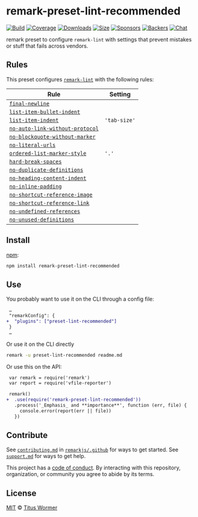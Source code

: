 <!--This file is generated-->

# remark-preset-lint-recommended

[![Build][build-badge]][build]
[![Coverage][coverage-badge]][coverage]
[![Downloads][downloads-badge]][downloads]
[![Size][size-badge]][size]
[![Sponsors][sponsors-badge]][collective]
[![Backers][backers-badge]][collective]
[![Chat][chat-badge]][chat]

remark preset to configure `remark-lint` with settings that prevent
mistakes or stuff that fails across vendors.

## Rules

This preset configures [`remark-lint`](https://github.com/remarkjs/remark-lint) with the following rules:

| Rule | Setting |
| - | - |
| [`final-newline`](https://github.com/remarkjs/remark-lint/tree/main/packages/remark-lint-final-newline) | |
| [`list-item-bullet-indent`](https://github.com/remarkjs/remark-lint/tree/main/packages/remark-lint-list-item-bullet-indent) | |
| [`list-item-indent`](https://github.com/remarkjs/remark-lint/tree/main/packages/remark-lint-list-item-indent) | `'tab-size'` |
| [`no-auto-link-without-protocol`](https://github.com/remarkjs/remark-lint/tree/main/packages/remark-lint-no-auto-link-without-protocol) | |
| [`no-blockquote-without-marker`](https://github.com/remarkjs/remark-lint/tree/main/packages/remark-lint-no-blockquote-without-marker) | |
| [`no-literal-urls`](https://github.com/remarkjs/remark-lint/tree/main/packages/remark-lint-no-literal-urls) | |
| [`ordered-list-marker-style`](https://github.com/remarkjs/remark-lint/tree/main/packages/remark-lint-ordered-list-marker-style) | `'.'` |
| [`hard-break-spaces`](https://github.com/remarkjs/remark-lint/tree/main/packages/remark-lint-hard-break-spaces) | |
| [`no-duplicate-definitions`](https://github.com/remarkjs/remark-lint/tree/main/packages/remark-lint-no-duplicate-definitions) | |
| [`no-heading-content-indent`](https://github.com/remarkjs/remark-lint/tree/main/packages/remark-lint-no-heading-content-indent) | |
| [`no-inline-padding`](https://github.com/remarkjs/remark-lint/tree/main/packages/remark-lint-no-inline-padding) | |
| [`no-shortcut-reference-image`](https://github.com/remarkjs/remark-lint/tree/main/packages/remark-lint-no-shortcut-reference-image) | |
| [`no-shortcut-reference-link`](https://github.com/remarkjs/remark-lint/tree/main/packages/remark-lint-no-shortcut-reference-link) | |
| [`no-undefined-references`](https://github.com/remarkjs/remark-lint/tree/main/packages/remark-lint-no-undefined-references) | |
| [`no-unused-definitions`](https://github.com/remarkjs/remark-lint/tree/main/packages/remark-lint-no-unused-definitions) | |

## Install

[npm][]:

```sh
npm install remark-preset-lint-recommended
```

## Use

You probably want to use it on the CLI through a config file:

```diff
 …
 "remarkConfig": {
+  "plugins": ["preset-lint-recommended"]
 }
 …
```

Or use it on the CLI directly

```sh
remark -u preset-lint-recommended readme.md
```

Or use this on the API:

```diff
 var remark = require('remark')
 var report = require('vfile-reporter')

 remark()
+  .use(require('remark-preset-lint-recommended'))
   .process('_Emphasis_ and **importance**', function (err, file) {
     console.error(report(err || file))
   })
```

## Contribute

See [`contributing.md`][contributing] in [`remarkjs/.github`][health] for ways
to get started.
See [`support.md`][support] for ways to get help.

This project has a [code of conduct][coc].
By interacting with this repository, organization, or community you agree to
abide by its terms.

## License

[MIT][license] © [Titus Wormer][author]

[build-badge]: https://github.com/remarkjs/remark-lint/workflows/main/badge.svg

[build]: https://github.com/remarkjs/remark-lint/actions

[coverage-badge]: https://img.shields.io/codecov/c/github/remarkjs/remark-lint.svg

[coverage]: https://codecov.io/github/remarkjs/remark-lint

[downloads-badge]: https://img.shields.io/npm/dm/remark-preset-lint-recommended.svg

[downloads]: https://www.npmjs.com/package/remark-preset-lint-recommended

[size-badge]: https://img.shields.io/bundlephobia/minzip/remark-preset-lint-recommended.svg

[size]: https://bundlephobia.com/result?p=remark-preset-lint-recommended

[sponsors-badge]: https://opencollective.com/unified/sponsors/badge.svg

[backers-badge]: https://opencollective.com/unified/backers/badge.svg

[collective]: https://opencollective.com/unified

[chat-badge]: https://img.shields.io/badge/chat-discussions-success.svg

[chat]: https://github.com/remarkjs/remark/discussions

[npm]: https://docs.npmjs.com/cli/install

[health]: https://github.com/remarkjs/.github

[contributing]: https://github.com/remarkjs/.github/blob/HEAD/contributing.md

[support]: https://github.com/remarkjs/.github/blob/HEAD/support.md

[coc]: https://github.com/remarkjs/.github/blob/HEAD/code-of-conduct.md

[license]: https://github.com/remarkjs/remark-lint/blob/main/license

[author]: https://wooorm.com
